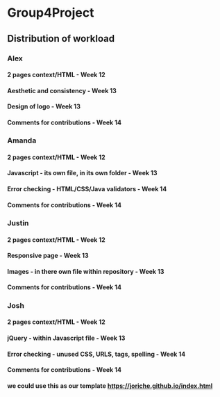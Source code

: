 # Group4Project
## Distribution of workload
### Alex
#### 2 pages context/HTML - Week 12
#### Aesthetic and consistency - Week 13
#### Design of logo - Week 13
#### Comments for contributions - Week 14
#####
### Amanda
#### 2 pages context/HTML - Week 12
#### Javascript - its own file, in its own folder - Week 13
#### Error checking - HTML/CSS/Java validators - Week 14
#### Comments for contributions - Week 14
#####
### Justin 
#### 2 pages context/HTML - Week 12
#### Responsive page - Week 13
#### Images - in there own file within repository - Week 13
#### Comments for contributions - Week 14
#####
### Josh 
#### 2 pages context/HTML - Week 12
#### jQuery - within Javascript file - Week 13
#### Error checking - unused CSS, URLS, tags, spelling - Week 14
#### Comments for contributions - Week 14
#### we could use this as our template https://joriche.github.io/index.html
